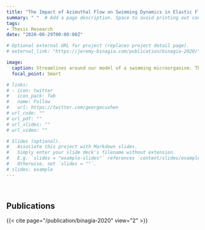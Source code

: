 ```yaml
---
title: "The Impact of Azimuthal Flow on Swimming Dynamics in Elastic Fluids" #"How Swirling Flow Increases Swimming Speeds in Elastic Fluids"
summary: " "  # Add a page description. Space to avoid printing out contents.
tags:
- Thesis Research
date: "2020-08-29T00:00:00Z"

# Optional external URL for project (replaces project detail page).
# external_link: "https://jeremy-binagia.com/publication/binagia-2020/"

image:
  caption: Streamlines around our model of a swimming microorganism. This type of flow would be created for example by a swimming bacteria that moves via a rotating tail/body, such as E. coli.
  focal_point: Smart

# links:
# - icon: twitter
#   icon_pack: fab
#   name: Follow
#   url: https://twitter.com/georgecushen
# url_code: ""
# url_pdf: ""
# url_slides: ""
# url_video: ""

# Slides (optional).
#   Associate this project with Markdown slides.
#   Simply enter your slide deck's filename without extension.
#   E.g. `slides = "example-slides"` references `content/slides/example-slides.md`.
#   Otherwise, set `slides = ""`.
# slides: example
---
```


` ` <!-- can also use <br/><br/> -->
` `

## Publications
{{< cite page="/publication/binagia-2020" view="2" >}}
